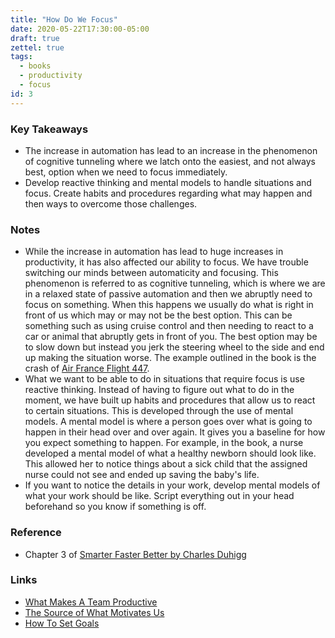 ```yaml
---
title: "How Do We Focus"
date: 2020-05-22T17:30:00-05:00
draft: true
zettel: true
tags:
  - books
  - productivity
  - focus
id: 3
---
```

### Key Takeaways
  * The increase in automation has lead to an increase in the phenomenon of cognitive tunneling where we latch onto the easiest, and not always best, option when we need to focus immediately.
  * Develop reactive thinking and mental models to handle situations and focus. Create habits and procedures regarding what may happen and then ways to overcome those challenges. 

### Notes
  * While the increase in automation has lead to huge increases in productivity, it has also affected our ability to focus. We have trouble switching our minds between automaticity and focusing. This phenomenon is referred to as cognitive tunneling, which is where we are in a relaxed state of passive automation and then we abruptly need to focus on something. When this happens we usually do what is right in front of us which may or may not be the best option. This can be something such as using cruise control and then needing to react to a car or animal that abruptly gets in front of you. The best option may be to slow down but instead you jerk the steering wheel to the side and end up making the situation worse. The example outlined in the book is the crash of [Air France Flight 447](https://en.wikipedia.org/wiki/Air_France_Flight_447).
  * What we want to be able to do in situations that require focus is use reactive thinking. Instead of having to figure out what to do in the moment, we have built up habits and procedures that allow us to react to certain situations. This is developed through the use of mental models. A mental model is where a person goes over what is going to happen in their head over and over again. It gives you a baseline for how you expect something to happen. For example, in the book, a nurse developed a mental model of what a healthy newborn should look like. This allowed her to notice things about a sick child that the assigned nurse could not see and ended up saving the baby's life. 
  * If you want to notice the details in your work, develop mental models of what your work should be like. Script everything out in your head beforehand so you know if something is off.

### Reference
  * Chapter 3 of [Smarter Faster Better by Charles Duhigg](https://www.goodreads.com/book/show/25733966-smarter-faster-better)

### Links
  * [What Makes A Team Productive](202005221730-What-Makes-A-Team-Productive.md)
  * [The Source of What Motivates Us](202005201527-The-Source-Of-What-Motivates-Us.md)
  * [How To Set Goals](202005251355-How-To-Set-Goals.md)
